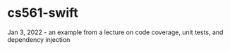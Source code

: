 # cs561-swift
Jan 3, 2022 - an example from a lecture on code coverage, unit tests, and dependency injection